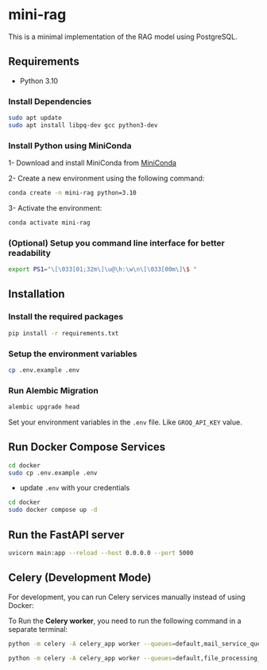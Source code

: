 # mini-rag

This is a minimal implementation of the RAG model using PostgreSQL.

## Requirements

- Python 3.10

### Install Dependencies

```bash
sudo apt update
sudo apt install libpq-dev gcc python3-dev
```

### Install Python using MiniConda

1- Download and install MiniConda from [MiniConda](https://docs.anaconda.com/free/miniconda/#quick-command-line-install)

2- Create a new environment using the following command:

```bash
conda create -n mini-rag python=3.10
```

3- Activate the environment:

```bash
conda activate mini-rag
```

### (Optional) Setup you command line interface for better readability

```bash
export PS1="\[\033[01;32m\]\u@\h:\w\n\[\033[00m\]\$ "
```

## Installation

### Install the required packages

```bash
pip install -r requirements.txt
```

### Setup the environment variables

```bash
cp .env.example .env
```

### Run Alembic Migration

```bash
alembic upgrade head
```

Set your environment variables in the `.env` file. Like `GROQ_API_KEY` value.

## Run Docker Compose Services

```bash
cd docker
sudo cp .env.example .env
```

- update `.env` with your credentials

```bash
cd docker
sudo docker compose up -d
```

## Run the FastAPI server

```bash
uvicorn main:app --reload --host 0.0.0.0 --port 5000
```

## Celery (Development Mode)

For development, you can run Celery services manually instead of using Docker:

To Run the **Celery worker**, you need to run the following command in a separate terminal:

```bash
python -m celery -A celery_app worker --queues=default,mail_service_queue --loglevel=info
```

```bash
python -m celery -A celery_app worker --queues=default,file_processing_queue --loglevel=info
```
